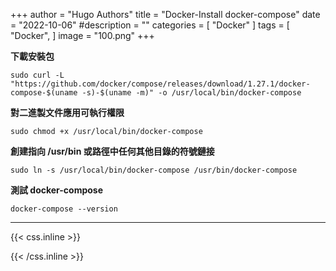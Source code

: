 +++
author = "Hugo Authors"
title = "Docker-Install docker-compose"
date = "2022-10-06"
#description = ""
categories = [
    "Docker"
]
tags = [
    "Docker",
]
image = "100.png"
+++

**下載安裝包**

    sudo curl -L "https://github.com/docker/compose/releases/download/1.27.1/docker-compose-$(uname -s)-$(uname -m)" -o /usr/local/bin/docker-compose
    
**對二進製文件應用可執行權限**

    sudo chmod +x /usr/local/bin/docker-compose
    
**創建指向 /usr/bin 或路徑中任何其他目錄的符號鏈接**

    sudo ln -s /usr/local/bin/docker-compose /usr/bin/docker-compose
    
**測試 docker-compose**

    docker-compose --version

***

{{< css.inline >}}
<style>
.emojify {
	font-family: Apple Color Emoji, Segoe UI Emoji, NotoColorEmoji, Segoe UI Symbol, Android Emoji, EmojiSymbols;
	font-size: 2rem;
	vertical-align: middle;
}
@media screen and (max-width:650px) {
  .nowrap {
    display: block;
    margin: 25px 0;
  }
}
</style>
{{< /css.inline >}}
